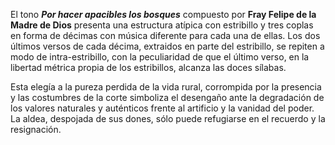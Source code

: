 El tono ***Por hacer apacibles los bosques*** compuesto por **Fray Felipe de la Madre de Dios** presenta una estructura atípica con estribillo y tres coplas en forma de décimas con música diferente para cada una de ellas. Los dos últimos versos de cada décima, extraidos en parte del estribillo, se repiten a modo de intra-estribillo, con la peculiaridad de que el último verso, en la libertad métrica propia de los estribillos, alcanza las doces sílabas.

Esta elegía a la pureza perdida de la vida rural, corrompida por la presencia y las costumbres de la corte simboliza el desengaño ante la degradación de los valores naturales y auténticos frente al artificio y la vanidad del poder. La aldea, despojada de sus dones, sólo puede refugiarse en el recuerdo y la resignación.